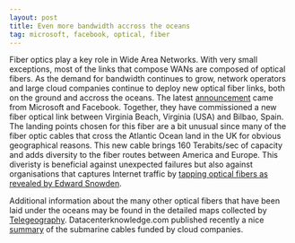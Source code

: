 ```yaml
---
layout: post
title: Even more bandwidth accross the oceans
tag: microsoft, facebook, optical, fiber
---
```


Fiber optics play a key role in Wide Area Networks. With very small exceptions, most of
the links that compose WANs are composed of optical fibers. As the demand for bandwidth 
continues to grow, network operators and large cloud companies continue to deploy
new optical fiber links, both on the ground and accross the oceans. The latest 
[announcement](https://news.microsoft.com/features/microsoft-facebook-telxius-complete-highest-capacity-subsea-cable-cross-atlantic/) came from Microsoft and Facebook. Together, they
have commissioned a new fiber optical link between Virginia Beach, Virginia (USA) 
and Bilbao, Spain. The landing points chosen for this fiber are a bit unusual since
many of the fiber optic cables that cross the Atlantic Ocean land in the UK
for obvious geographical reasons. This new cable brings 160 Terabits/sec of capacity and
adds diversity to the fiber routes between America and Europe. This diveristy is beneficial
against unexpected failures but also against organisations that captures Internet
traffic by [tapping optical fibers as revealed by Edward Snowden](https://www.theguardian.com/uk/2013/jun/21/gchq-cables-secret-world-communications-nsa).

Additional information about the many other optical fibers that have been laid under the
oceans may be found in the detailed maps collected by [Telegeography](https://www.telegeography.com). Datacenterknowledge.com published recently a nice [summary](http://www.datacenterknowledge.com/archives/2017/03/03/here-are-the-submarine-cables-funded-by-cloud-giants) of the submarine cables funded by cloud companies. 




